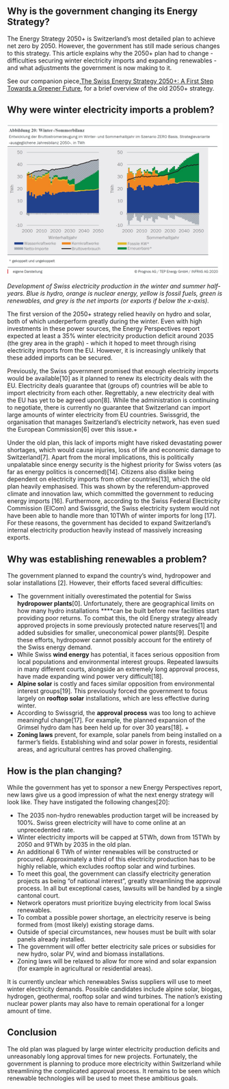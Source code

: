 ## Why is the government changing its Energy Strategy?

The Energy Strategy 2050+ is Switzerland’s most detailed plan to achieve net zero by 2050. However, the government has still made serious changes to this strategy. This article explains why the 2050+ plan had to change - difficulties securing winter electricity imports and expanding renewables - and what adjustments the government is now making to it.

See our companion piece,[The Swiss Energy Strategy 2050+: A First Step Towards a Greener Future](https://www.notion.so/The-Swiss-Energy-Strategy-2050-A-First-Step-Towards-a-Greener-Future-2b85cfface874930a71146d42c704e5b?pvs=21), for a brief overview of the old 2050+ strategy.

## Why were winter electricity imports a problem?

![alt text](../Images/01_/WinterSommerBilanz2050+technicalreport.jpg)

_Development of Swiss electricity production in the winter and summer half-years. Blue is hydro, orange is nuclear energy, yellow is fossil fuels, green is renewables, and grey is the net imports (or exports if below the x-axis)._

The first version of the 2050+ strategy relied heavily on hydro and solar, both of which underperform greatly during the winter. Even with high investments in these power sources, the Energy Perspectives report expected at least a 35% winter electricity production deficit around 2035 (the grey area in the graph) - which it hoped to meet through rising electricity imports from the EU. However, it is increasingly unlikely that these added imports can be secured.

Previously, the Swiss government promised that enough electricity imports would be available[10] as it planned to renew its electricity deals with the EU. Electricity deals guarantee that (groups of) countries will be able to import electricity from each other. Regrettably, a new electricity deal with the EU has yet to be agreed upon[8]. While the administration is continuing to negotiate, there is currently no guarantee that Switzerland can import large amounts of winter electricity from EU countries. Swissgrid, the organisation that manages Switzerland’s electricity network, has even sued the European Commission[6] over this issue.+

Under the old plan, this lack of imports might have risked devastating power shortages, which would cause injuries, loss of life and economic damage to Switzerland[7]. Apart from the moral implications, this is politically unpalatable since energy security is the highest priority for Swiss voters (as far as energy politics is concerned)[14]. Citizens also dislike being dependent on electricity imports from other countries[13], which the old plan heavily emphasised. This was shown by the referendum-approved climate and innovation law, which committed the government to reducing energy imports [16]. Furthermore, according to the Swiss Federal Electricity Commission (ElCom) and Swissgrid, the Swiss electricity system would not have been able to handle more than 10TWh of winter imports for long [17]. For these reasons, the government has decided to expand Switzerland’s internal electricity production heavily instead of massively increasing exports.

## Why was establishing renewables a problem?   

The government planned to expand the country’s wind, hydropower and solar installations [2]. However, their efforts faced several difficulties:

- The government initially overestimated the potential for Swiss **hydropower plants**[0]. Unfortunately, there are geographical limits on how many hydro installations ****can be built before new facilities start providing poor returns. To combat this, the old Energy strategy already approved projects in some previously protected nature reserves[1] and added subsidies for smaller, uneconomical power plants[9]. Despite these efforts, hydropower cannot possibly account for the entirety of the Swiss energy demand.
- While Swiss **wind energy** has potential, it faces serious opposition from local populations and environmental interest groups. Repeated lawsuits in many different courts, alongside an extremely long approval process, have made expanding wind power very difficult[18].
- **Alpine solar** is costly and faces similar opposition from environmental interest groups[19]. This previously forced the government to focus largely on **rooftop solar** installations, which are less effective during winter.
- According to Swissgrid, the **approval process** was too long to achieve meaningful change[17]. For example, the planned expansion of the Grimsel hydro dam has been held up for over 30 years[18]. +
- **Zoning laws** prevent, for example, solar panels from being installed on a farmer’s fields. Establishing wind and solar power in forests, residential areas, and agricultural centres has proved challenging.

## How is the plan changing?

While the government has yet to sponsor a new Energy Perspectives report, new laws give us a good impression of what the next energy strategy will look like. They have instigated the following changes[20]:

- The 2035 non-hydro renewables production target will be increased by 100%. Swiss green electricity will have to come online at an unprecedented rate.
- Winter electricity imports will be capped at 5TWh, down from 15TWh by 2050 and 9TWh by 2035 in the old plan.
- An additional 6 TWh of winter renewables will be constructed or procured. Approximately a third of this electricity production has to be highly reliable, which excludes rooftop solar and wind turbines.
- To meet this goal, the government can classify electricity generation projects as being “of national interest”, greatly streamlining the approval process. In all but exceptional cases, lawsuits will be handled by a single cantonal court.
- Network operators must prioritize buying electricity from local Swiss renewables.
- To combat a possible power shortage, an electricity reserve is being formed from (most likely) existing storage dams.
- Outside of special circumstances, new houses must be built with solar panels already installed.
- The government will offer better electricity sale prices or subsidies for new hydro, solar PV, wind and biomass installations.
- Zoning laws will be relaxed to allow for more wind and solar expansion (for example in agricultural or residential areas).

It is currently unclear which renewables Swiss suppliers will use to meet winter electricity demands. Possible candidates include alpine solar, biogas, hydrogen, geothermal, rooftop solar and wind turbines. The nation’s existing nuclear power plants may also have to remain operational for a longer amount of time.

## Conclusion

The old plan was plagued by large winter electricity production deficits and unreasonably long approval times for new projects. Fortunately, the government is planning to produce more electricity within Switzerland while streamlining the complicated approval process. It remains to be seen which renewable technologies will be used to meet these ambitious goals.